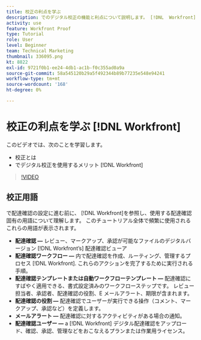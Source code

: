 ```yaml
---
title: 校正の利点を学ぶ
description: でのデジタル校正の機能と利点について説明します。 [!DNL  Workfront].
activity: use
feature: Workfront Proof
type: Tutorial
role: User
level: Beginner
team: Technical Marketing
thumbnail: 336095.png
kt: 8822
exl-id: 9721f0b1-ee24-4db1-ac1b-f0c355ad0a9a
source-git-commit: 58a545120b29a5f492344b89b77235e548e94241
workflow-type: tm+mt
source-wordcount: '168'
ht-degree: 0%

---
```


# 校正の利点を学ぶ [!DNL Workfront]

このビデオでは、次のことを学習します。

* 校正とは
* でデジタル校正を使用するメリット [!DNL Workfront]

>[!VIDEO](https://video.tv.adobe.com/v/336095/?quality=12)

## 校正用語

で配達確認の設定に進む前に、 [!DNL  Workfront]を参照し、使用する配達確認固有の用語について理解します。 このチュートリアル全体で頻繁に使用されるこれらの用語が表示されます。

* **配達確認 —** レビュー、マークアップ、承認が可能なファイルのデジタルバージョン [!DNL Workfront’s] 配達確認ビューア
* **配達確認ワークフロー —** 内で配達確認を作成、ルーティング、管理するプロセス [!DNL Workfront]. これらのアクションを完了するために実行される手順。
* **配達確認テンプレートまたは自動ワークフローテンプレート —** 配達確認にすばやく適用できる、書式設定済みのワークフローステップです。 レビュー担当者、承認者、配達確認の役割、E メールアラート、期限が含まれます。
* **配達確認の役割 —** 配達確認でユーザーが実行できる操作（コメント、マークアップ、承認など）を定義します。
* **メールアラート —** 配達確認に対するアクティビティがある場合の通知。
* **配達確認ユーザー —** a [!DNL Workfront] デジタル配達確認をアップロード、確認、承認、管理などをおこなえるプランまたは作業用ライセンス。

<!--
For a complete list of [!DNL Workfront] proof terms, download this guide.
-->
